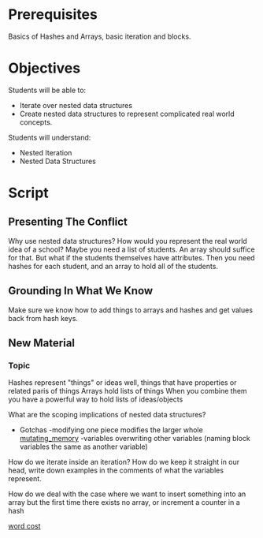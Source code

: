 
# Prerequisites

Basics of Hashes and Arrays, basic iteration and blocks.

# Objectives

Students will be able to:

  * Iterate over nested data structures
  * Create nested data structures to represent complicated real world concepts.

Students will understand:

  * Nested Iteration
  * Nested Data Structures

# Script

## Presenting The Conflict

Why use nested data structures?
How would you represent the real world idea of a school?
Maybe you need a list of students.
An array should suffice for that.  But what if the students themselves have attributes.  Then you need hashes for each student, and an array to hold all of the students.

## Grounding In What We Know

Make sure we know how to add things to arrays and hashes and get values back from hash keys.

## New Material

### Topic

Hashes represent "things" or ideas well, things that have properties or related paris of things
Arrays hold lists of things
When you combine them you have a powerful way to hold lists of ideas/objects

What are the scoping implications of nested data structures?
* Gotchas
-modifying one piece modifies the larger whole [mutating_memory](code_samples/pass_by_reference_vs_by_val.rb)
-variables overwriting other variables (naming block variables the same as another variable)

How do we iterate inside an iteration?
  How do we keep it straight in our head, write down examples in the comments of what the variables represent.

How do we deal with the case where we want to insert something into an array but the first time there exists no array, or increment a counter in a hash

[word cost](code_samples/word_cost.rb)
